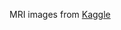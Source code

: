 MRI images from [Kaggle](https://www.kaggle.com/datasets/navoneel/brain-mri-images-for-brain-tumor-detection?resource=download)
